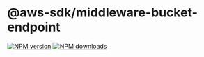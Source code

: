 # @aws-sdk/middleware-bucket-endpoint

[![NPM version](https://img.shields.io/npm/v/@aws-sdk/middleware-bucket-endpoint/preview.svg)](https://www.npmjs.com/package/@aws-sdk/middleware-bucket-endpoint)
[![NPM downloads](https://img.shields.io/npm/dm/@aws-sdk/middleware-bucket-endpoint.svg)](https://www.npmjs.com/package/@aws-sdk/middleware-bucket-endpoint)
